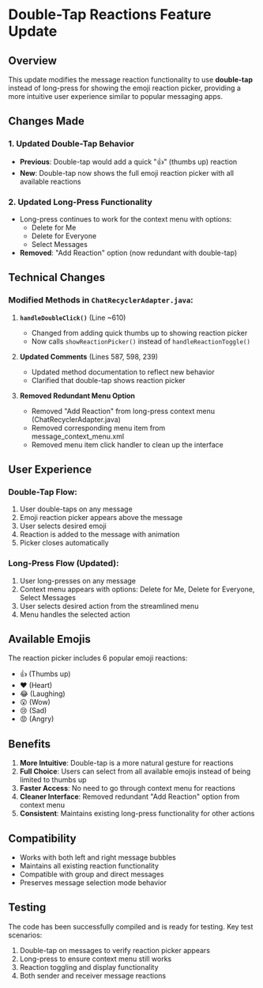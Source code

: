 # Double-Tap Reactions Feature Update

## Overview
This update modifies the message reaction functionality to use **double-tap** instead of long-press for showing the emoji reaction picker, providing a more intuitive user experience similar to popular messaging apps.

## Changes Made

### 1. Updated Double-Tap Behavior
- **Previous**: Double-tap would add a quick "👍" (thumbs up) reaction
- **New**: Double-tap now shows the full emoji reaction picker with all available reactions

### 2. Updated Long-Press Functionality
- Long-press continues to work for the context menu with options:
  - Delete for Me
  - Delete for Everyone 
  - Select Messages
- **Removed**: "Add Reaction" option (now redundant with double-tap)

## Technical Changes

### Modified Methods in `ChatRecyclerAdapter.java`:

1. **`handleDoubleClick()`** (Line ~610)
   - Changed from adding quick thumbs up to showing reaction picker
   - Now calls `showReactionPicker()` instead of `handleReactionToggle()`

2. **Updated Comments** (Lines 587, 598, 239)
   - Updated method documentation to reflect new behavior
   - Clarified that double-tap shows reaction picker

3. **Removed Redundant Menu Option**
   - Removed "Add Reaction" from long-press context menu (ChatRecyclerAdapter.java)
   - Removed corresponding menu item from message_context_menu.xml
   - Removed menu item click handler to clean up the interface

## User Experience

### Double-Tap Flow:
1. User double-taps on any message
2. Emoji reaction picker appears above the message
3. User selects desired emoji
4. Reaction is added to the message with animation
5. Picker closes automatically

### Long-Press Flow (Updated):
1. User long-presses on any message
2. Context menu appears with options: Delete for Me, Delete for Everyone, Select Messages
3. User selects desired action from the streamlined menu
4. Menu handles the selected action

## Available Emojis
The reaction picker includes 6 popular emoji reactions:
- 👍 (Thumbs up)
- ❤️ (Heart)
- 😂 (Laughing)
- 😮 (Wow)
- 😢 (Sad)
- 😡 (Angry)

## Benefits
1. **More Intuitive**: Double-tap is a more natural gesture for reactions
2. **Full Choice**: Users can select from all available emojis instead of being limited to thumbs up
3. **Faster Access**: No need to go through context menu for reactions
4. **Cleaner Interface**: Removed redundant "Add Reaction" option from context menu
5. **Consistent**: Maintains existing long-press functionality for other actions

## Compatibility
- Works with both left and right message bubbles
- Maintains all existing reaction functionality
- Compatible with group and direct messages
- Preserves message selection mode behavior

## Testing
The code has been successfully compiled and is ready for testing. Key test scenarios:
1. Double-tap on messages to verify reaction picker appears
2. Long-press to ensure context menu still works
3. Reaction toggling and display functionality
4. Both sender and receiver message reactions